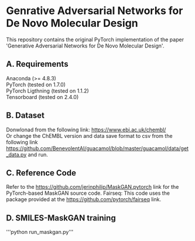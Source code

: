 # Genrative Adversarial Networks for De Novo Molecular Design
This repository contains the original PyTorch implementation of the paper 'Generative Adversarial Networks for De Novo Molecular Design'.

## A. Requirements
Anaconda (>= 4.8.3)\
PyTorch (tested on 1.7.0)\
PyTorch Ligthning (tested on 1.1.2)\
Tensorboard (tested on 2.4.0)

## B. Dataset
Donwlonad from the following link: https://www.ebi.ac.uk/chembl/ \
Or change the ChEMBL version and data save format to csv from the following link https://github.com/BenevolentAI/guacamol/blob/master/guacamol/data/get_data.py and run.

## C. Reference Code
Refer to the https://github.com/jerinphilip/MaskGAN.pytorch link for the PyTorch-based MaskGAN source code. 
Fairseq: This code uses the package provided at the https://github.com/pytorch/fairseq link.

## D. SMILES-MaskGAN training
'''python run_maskgan.py'''
  

